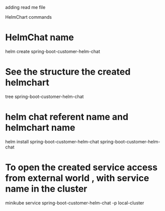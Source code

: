 adding read me file 

HelmChart commands 

# HelmChat name 
helm create spring-boot-customer-helm-chat

# See the structure the created helmchart
tree spring-boot-customer-helm-chat

# helm chat referent name and helmchart name
helm install spring-boot-customer-helm-chat spring-boot-customer-helm-chat

# To open the created service access from external world , with service name in the cluster
minikube service spring-boot-customer-helm-chat -p local-cluster

